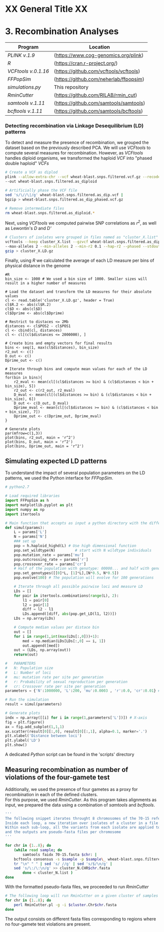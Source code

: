 # XX General Title XX
# 3. Recombination Analyses

Program                | Location
---------------------- | -----------
*PLINK v.1.9*          | (https://www.cog-genomics.org/plink)
*R*                    | (https://cran.r-project.org/)
*VCFtools v.0.1.16*    | (https://github.com/vcftools/vcftools)
*FFPopSim*             | (https://github.com/neherlab/ffpopsim)
*simulations.py*       | This repository
*RminCutter*           | (https://github.com/RILAB/rmin_cut)
*samtools v.1.11*      | (https://github.com/samtools/samtools)
*bcftools v.1.11*      | (https://github.com/samtools/bcftools)


### Detecting recombination via Linkage Desequilibrium (LD) patterns
To detect and measure the presence of recombination, we grouped the dataset based on the previously described PCA. We will use *VCFtools* to compute several measures for recombination. However, as *VCFtools* handles diploid organisms, we transformed the haploid *VCF* into "phased double haploid" *VCFs*
```bash
# Create a VCF as diplod
plink --allow-extra-chr --vcf wheat-blast.snps.filtered.vcf.gz --recode vcf \
--out wheat-blast.snps.filtered.as_diploid

# Artificially phase the VCF file
sed 's/\//\|/g' wheat-blast.snps.filtered.as_dip.vcf |
bgzip > wheat-blast.snps.filtered.as_dip_phased.vcf.gz

# Remove intermediate files
rm wheat-blast.snps.filtered.as_diploid.*
```

Next, using *VCFtools* we computed pairwise SNP correlations as *r<sup>2</sup>*, as well as Lewontin's *D* and *D'*
```bash
# Clusters of isolates were grouped in files named as "cluster_X.list"
vcftools --keep cluster_X.list --gzvcf wheat-blast.snps.filtered.as_dip_phased.vcf.gz \
--max-alleles 2 --min-alleles 2 --min-r2 0.1 --hap-r2 --phased --stdout |
gzip > cluster_X.LD.gz
```

Finally, using *R* we calculated the average of each LD measure per bins of physical distance in the genome
```{r}
#R
bin_size <- 1000 # We used a bin size of 1000. Smaller sizes will result in a higher number of measures

# Load the dataset and transform the LD measures for their absolute values
cl <- read.table('cluster_X.LD.gz', header = True)
cl$R.2 <- abs(cl$R.2)
cl$D <- abs(cl$D)
cl$Dprime <- abs(cl$Dprime)

# Restrict to distaces <= 2Mb
distances <- cl$POS2 - cl$POS1
cl <- cbind(cl, distances)
cl <- cl[(cl$distances <= 2000000), ]

# Create bins and empty vectors for final results
bins <- seq(1, max(cl$distances), bin_size)
r2_out <- c()
D_out <- c()
Dprime_out <- c()

# Iterate through bins and compute mean values for each of the LD measures
for(bin in bins){
    r2_mval <- mean(cl[(cl$distances >= bin) & (cl$distances < bin + bin_size), 5])
    r2_out <- c(r2_out, r2_mval)
    D_mval <- mean(cl[(cl$distances >= bin) & (cl$distances < bin + bin_size), 6])
    D_out <- c(D_out, D_mval)
    Dprime_mval <- mean(cl[(cl$distances >= bin) & (cl$distances < bin + bin_size), 7])
    Dprime_out <- c(Dprime_out, Dprime_mval)
}

# Generate plots
par(mfrow=c(1,3))
plot(bins, r2_out, main = 'r^2')
plot(bins, D_out, main = 'r^2')
plot(bins, Dprime_out, main = 'r^2')
```

## Simulating expected LD patterns
To understand the impact of several population parameters on the LD patterns, we used the Python interface for *FFPopSim*.

```python
# python2.7

# Load required libraries
import FFPopSim as h
import matplotlib.pyplot as plt
import numpy as np
import itertools

# Main function that accepts as input a python directory with the different parameters
def simul(params):
    L = params['L']
    N = params['N']
    ### set up
    pop = h.haploid_highd(L) # Use high dimensional function
    pop.set_wildtype(N)         # start with N wildtype individuals
    pop.mutation_rate = params['mu']
    pop.outcrossing_rate = params['r']
    pop.crossover_rate = params['cr']
    # Half of the population with genotype: 00000... and half with genotype: 111111...
    pop.set_genotypes([[0]*L, [1]*L],[N*0.5, N*0.5])
    pop.evolve(100) # The population will evolve for 100 generations

    # Iterate through all possible pairwise loci and measure LD
    LDs = []
    for pair in itertools.combinations(range(L), 2):
        l1 = pair[0]
        l2 = pair[1]
        diff = l2 - l1
        LDs.append([diff, abs(pop.get_LD(l1, l2))])
    LDs = np.array(LDs)

    # Compute median values per distace bin
    out = []
    for i in range(1,int(max(LDs[:,0]))+1):
        med = np.median(LDs[LDs[:,0] == i, 1])
        out.append([med])
    out = (LDs, np.array(out))
    return(out)

#   PARAMETERS
#   N: Population size
#   L: Number of loci
#   mu: mutation rate per site per generation
#   r: Probability of sexual reproduction per generation
#   cr: Crossover rate per site per generation
parameters = {'N':1000000, 'L':200, 'mu':0.0003 , 'r':0.0, 'cr':0.01} # Example of set of parameters

# Run the simulation
result = simul(parameters)

# Generate plots
indx = np.array([[i] for i in range(1,parameters['L'])]) # X-axis
fig = plt.figure()
ax = fig.add_subplot(1,1,1)
ax.scatter(result[0][:,0], result[0][:,1], alpha=0.1, marker='.')
plt.xlabel('Distance between loci')
plt.ylabel('LD')
plt.show()
```
A dedicated *Python* script can be found in the 'scripts' directory

## Measuring recombination as number of violations of the four-gamete test
Additionally, we used the presence of four gametes as a proxy for recombination in each of the defined clusters.  
For this purpose, we used *RminCutter*. As this program takes alignments as input, we prepared the data using a combination of *samtools* and *bcftools*.

```bash
'''
The following snippet iterates throught 8 chromosomes of the 70-15 reference genome. 
Inside each loop, a new iteration over isolates of a cluster in a file 'cluster_N.list' is performed. 
Within each sub-loop, all the variants from each isolate are applied to the reference genome
and the outputs are pseudo-fasta files per chromosome
'''

for chr in {1..8}; do
    (while read sample; do
        samtools faidx 70-15.fasta $chr: |
	bcftools consensus -s $sample -p $sample\_ wheat-blast.snps.filtered.vcf.gz |
	tr "\n" " " | sed 's/ //g' | sed 's/$/\n/g' |
	sed 's/\:/\:\n/g' >> cluster_N.CHR$chr.fasta
        done < cluster_N.list )
done
```

With the formatted pseudo-fasta files, we proceeded to run *RminCutter*
```bash
# The following loop will run RminCutter on a given cluster of samples per chromosome
for chr in {1..8}; do
    perl RminCutter.pl -g -i $cluster.Chr$chr.fasta
done
```
The output consists on different fasta files corresponding to regions where no four-gamete test violations are present.
